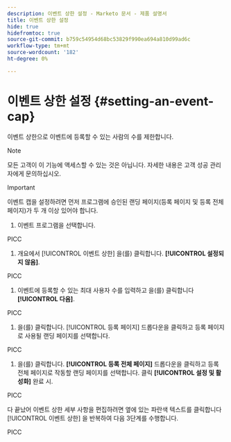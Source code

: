 ```yaml
---
description: 이벤트 상한 설정 - Marketo 문서 - 제품 설명서
title: 이벤트 상한 설정
hide: true
hidefromtoc: true
source-git-commit: b759c54954d68bc53829f990ea694a810d99ad6c
workflow-type: tm+mt
source-wordcount: '182'
ht-degree: 0%

---
```


# 이벤트 상한 설정 {#setting-an-event-cap}

이벤트 상한으로 이벤트에 등록할 수 있는 사람의 수를 제한합니다.

>[!NOTE]
>
>모든 고객이 이 기능에 액세스할 수 있는 것은 아닙니다. 자세한 내용은 고객 성공 관리자에게 문의하십시오.

>[!IMPORTANT]
>이벤트 캡을 설정하려면 먼저 프로그램에 승인된 랜딩 페이지(등록 페이지 및 등록 전체 페이지)가 두 개 이상 있어야 합니다.

1. 이벤트 프로그램을 선택합니다.

PICC

1. 개요에서 [!UICONTROL 이벤트 상한] 을(를) 클릭합니다. **[!UICONTROL 설정되지 않음]**.

PICC

1. 이벤트에 등록할 수 있는 최대 사용자 수를 입력하고 을(를) 클릭합니다 **[!UICONTROL 다음]**.

PICC

1. 을(를) 클릭합니다. [!UICONTROL 등록 페이지] 드롭다운을 클릭하고 등록 페이지로 사용될 랜딩 페이지를 선택합니다.

PICC

1. 을(를) 클릭합니다. **[!UICONTROL 등록 전체 페이지]** 드롭다운을 클릭하고 등록 전체 페이지로 작동할 랜딩 페이지를 선택합니다. 클릭 **[!UICONTROL 설정 및 활성화]** 완료 시.

PICC

다 끝났어 이벤트 상한 세부 사항을 편집하려면 옆에 있는 파란색 텍스트를 클릭합니다 [!UICONTROL 이벤트 상한] 을 반복하여 다음 3단계를 수행합니다.

PICC
